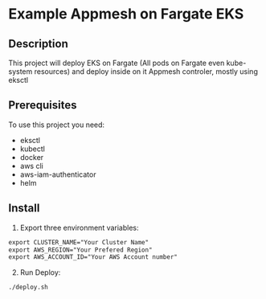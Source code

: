 # Example Appmesh on Fargate EKS

## Description
This project will deploy EKS on Fargate (All pods on Fargate even kube-system resources) and deploy inside on it Appmesh controler, mostly using eksctl

## Prerequisites

To use this project you need:
- eksctl
- kubectl
- docker
- aws cli
- aws-iam-authenticator
- helm 

## Install

1. Export three environment variables:

```md
export CLUSTER_NAME="Your Cluster Name"
export AWS_REGION="Your Prefered Region"   
export AWS_ACCOUNT_ID="Your AWS Account number"
```
2. Run Deploy:
```md
./deploy.sh
```
